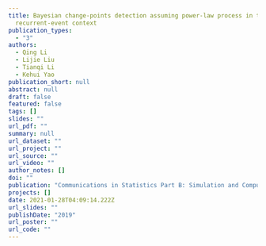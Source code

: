 ```yaml
---
title: Bayesian change-points detection assuming power-law process in the
  recurrent-event context
publication_types:
  - "3"
authors:
  - Qing Li
  - Lijie Liu
  - Tianqi Li
  - Kehui Yao
publication_short: null
abstract: null
draft: false
featured: false
tags: []
slides: ""
url_pdf: ""
summary: null
url_dataset: ""
url_project: ""
url_source: ""
url_video: ""
author_notes: []
doi: ""
publication: "Communications in Statistics Part B: Simulation and Computation"
projects: []
date: 2021-01-28T04:09:14.222Z
url_slides: ""
publishDate: "2019"
url_poster: ""
url_code: ""
---
```

